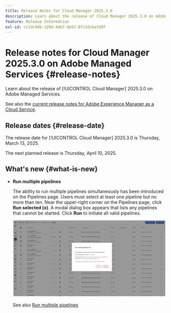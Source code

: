 ```yaml
---
title: Release Notes for Cloud Manager 2025.3.0
description: Learn about the release of Cloud Manager 2025.3.0 on Adobe Managed Services.
feature: Release Information
exl-id: cc1dc94b-129d-4de7-8e57-8fc5dcba7d9f
---
```

# Release notes for Cloud Manager 2025.3.0 on Adobe Managed Services {#release-notes}

<!-- RELEASE WIKI  https://wiki.corp.adobe.com/display/DMSArchitecture/Cloud+Manager+2025.02.0+Release -->

Learn about the release of [!UICONTROL Cloud Manager] 2025.3.0 on Adobe Managed Services.

See also the [current release notes for Adobe Experience Manager as a Cloud Service](https://experienceleague.adobe.com/en/docs/experience-manager-cloud-service/content/release-notes/home).

## Release dates {#release-date}

The release date for [!UICONTROL Cloud Manager] 2025.3.0 is Thursday, March 13, 2025. 

The next planned release is Thursday, April 10, 2025.

## What's new {#what-is-new}

* **Run multiple pipelines**

    The ability to run multiple pipelines simultaneously has been introduced on the Pipelines page. Users must select at least one pipeline but no more than ten. Near the upper-right corner on the Pipelines page, click **Run selected (x)**. A modal dialog box appears that lists any pipelines that cannot be started. Click **Run** to initiate all valid pipelines.

    ![Run selected pipelines dialog box](/help/release-notes/assets/run-selected-pipelines.png)

    See also [Run multiple pipelines](/help/using/managing-pipelines.md#run-multiple-pipelines)



<!--
## Early adoption program {#early-adoption}

Be a part of Cloud Manager's early adoption program and have a chance to test upcoming features.

### Self-service Service Pack updates for AMS Cloud Manager customers 

As part of the early adopters program, Adobe Managed Services Cloud Manager customers can now perform self-service service pack updates through the **Cloud Manager** user interface. This feature is currently available *only for development environments* and includes limited error reporting for failures.  

Customers can check for service pack updates on the **Program Overview** page under the **Environments** section (**three-dot menu**).

![Check for updates menu option](/help/release-notes/assets/check-for-updates-1.png)

![Update Service Pack dialog box](/help/release-notes/assets/check-for-updates-2.png)

The installation and upgrade process can be tracked on the **Activity** page. 

Once the process is complete, customers must **approve the execution** for the service pack upgrade to finalize successfully.

![Approve service page update](/help/release-notes/assets/check-for-updates-3.png)

If you are interested in testing this new feature and sharing your feedback, contact your Adobe Customer Success Engineer.

See also [Service Pack Updates for Development Environments - Early Adopter](/help/using/service-packs-environments.md).
-->



<!-- ## Bug fixes {#bug-fixes}

* A

Known Issues {#known-issues}

* A -->
